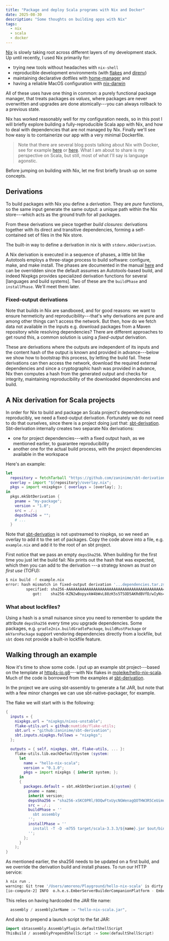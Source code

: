 ```yaml
---
title: "Package and deploy Scala programs with Nix and Docker"
date: 2025-08-30
description: "Some thoughts on building apps with Nix"
tags:
  - nix
  - scala
  - docker
---
```


[Nix] is slowly taking root across different layers of my development stack. Up
until recently, I used Nix primarily for:
- trying new tools without headaches with `nix-shell`
- reproducible development environments (with [flakes] and [direnv])
- maintaining declarative dotfiles with [home-manager] and
- having a reliable MacOS configuration with [nix-darwin]

All of these uses have one thing in common: a purely functional package manager,
that treats packages _as values_, where packages are never overwritten and
upgrades are done atomically---you can always rollback to a previous state.

Nix has worked reasonably well for my configuration needs, so in this post I
will briefly explore building a fully-reproducible Scala app with Nix, and how
to deal with dependencies that are not managed by Nix. Finally we'll see how
easy is to containerize our app with a very minimal Dockerfile.

> Note that there are several blog posts talking about Nix with Docker, see for
> example [here](https://numtide.com/blog/nix-docker-or-both/) or
> [here](https://mitchellh.com/writing/nix-with-dockerfiles). What I am about to
> share is my perspective on Scala, but still, most of what I'll say is language
> agonstic.

Before jumping on building with Nix, let me first briefly brush up on some
concepts.

## Derivations

To build packages with Nix you define a _derivation_. They are _pure_ functions,
so the same input generate the same output: a unique path within the Nix
store---which acts as the ground truth for all packages.

From these derivations we piece together _build closures_: derivations together
with its direct and transitive dependencies, forming a self-contained set of
files in the Nix store.

The built-in way to define a derivation in nix is with `stdenv.mkDerivation`.

A Nix derivation is executed in a sequence of phases, a little bit like
Autotools employs a three-stage process to build software: configure, make, and
make install. The phases are documented in the manual
[here](https://nixos.org/manual/nixpkgs/stable/#sec-stdenv-phases) and can be
overridden since the default assumes an Autotools-based build, and indeed
Nixpkgs provides specialized derivation functions for several [languages and
build systems]. Two of these are the `buildPhase` and `installPhase`. We'll meet
them later.

### Fixed-output derivations

Note that builds in Nix are sandboxed, and for good reasons: we want to ensure
hermeticity and reproducibility---that's why derivations are pure and among
other things can't access the network. But then, how do we fetch data not
available in the inputs e.g. download packages from a Maven repository while
resolving dependencies? There are different approaches to get round this, a
common solution is using a _fixed-output_ derivation.

These are derivations where the outputs are independent of its inputs and the
content hash of the output is known and provided in advance---below we show how
to bootstrap this process, by letting the build fail. These derivations can then
access the network, download the required external dependencies and since a
cryptographic hash was provided in advance, Nix then computes a hash from the
generated output and checks for integrity, maintaining reproducibility of the
downloaded dependencies and build.

## A Nix derivation for Scala projects

In order for Nix to build and package an Scala project's dependencies
reproducibly, we need a fixed-output derivation. Fortunately we do not need to
do that ourselves, since there is a project doing just that: [sbt-derivation].
Sbt-derivation internally creates two separate Nix derivations:
- one for project dependencies---with a fixed output hash, as we mentioned
  earlier, to guarantee reproducibility
- another one for the actual build process, with the project dependencies
  available in the workspace
  
Here's an example:

```nix
let
  repository = fetchTarball "https://github.com/zaninime/sbt-derivation/archive/master.tar.gz";
  overlay = import "${repository}/overlay.nix";
  pkgs = import <nixpkgs> { overlays = [overlay]; };
in
  pkgs.mkSbtDerivation {
    pname = "my-package";
    version = "1.0";
    src = ./.;
    depsSha256 = "";
    # ...
  }
```

Note that [sbt-derivation] is not upstreamed to nixpkgs, so we need an overlay
to add it to the set of packages. Copy the code above into a file, e.g.
`example.nix` and add it to the root of an sbt project.

First notice that we pass an empty `depsSha256`. When building for the first
time you just let the build fail: Nix prints out the hash that was expected,
which then you can add to the derivation ---a strategy known as _trust on first
use_ (TOFU):

```zsh
$ nix build -f example.nix
error: hash mismatch in fixed-output derivation '...dependencies.tar.zst.drv':
         specified: sha256-AAAAAAAAAAAAAAAAAAAAAAAAAAAAAAAAAAAAAAAAAAA=
            got:    sha256-KZN2wBopyxkW4bWvL88zK5s5TSOD5AKRdBVfD/wIyNs=
```

### What about lockfiles?

Using a hash is a small nuisance since you need to remember to update the
attribute `depsSha256` every time you upgrade dependencies. Some packages, e.g.
`gradle2nix.buildGradlePackage`, `buildRustPackage` or `mkYarnPackage` support
vendoring dependencies directly from a lockfile, but `sbt` does not provide a
built-in lockfile feature.

## Walking through an example

Now it's time to show some code. I put up an example sbt project---based on the
template at [http4s-io.g8]---with Nix flakes in
[moleike/hello-nix-scala](https://github.com/moleike/hello-nix-scala). Much of
the code is borrowed from the examples at [sbt-derivation].

In the project we are using sbt-assembly to generate a fat JAR, but note that
with a few minor changes we can use sbt-native-packager, for example.

The flake we will start with is the following:

```nix
{
  inputs = {
    nixpkgs.url = "nixpkgs/nixos-unstable";
    flake-utils.url = github:numtide/flake-utils;
    sbt.url = "github:zaninime/sbt-derivation";
    sbt.inputs.nixpkgs.follows = "nixpkgs";
  };

  outputs = { self, nixpkgs, sbt, flake-utils, ... }:
    flake-utils.lib.eachDefaultSystem (system:
      let
        name = "hello-nix-scala";
        version = "0.1.0";
        pkgs = import nixpkgs { inherit system; };
      in
      {
        packages.default = sbt.mkSbtDerivation.${system} {
          pname = name;
          inherit version;
          depsSha256 = "sha256-xSKC0PRl/8OQwFtxUycNGWenagQOTHW3R5CeUimdZes=";
          src = ./.;
          buildPhase = ''
            sbt assembly
          '';
          installPhase = ''
            install -T -D -m755 target/scala-3.3.3/${name}.jar $out/bin/${name}
          '';
        };
      }
    );
}
```

As mentioned earlier, the sha256 needs to be updated on a first build, and we
override the derivation build and install phases. To run our HTTP service:

```zsh
λ nix run .
warning: Git tree '/Users/amoreno/Playground/hello-nix-scala' is dirty
[io-compute-2] INFO  o.h.e.s.EmberServerBuilderCompanionPlatform - Ember-Server service bound to address: [::]:8080
```

This relies on having hardcoded the JAR file name:

```scala
  assembly / assemblyJarName := "hello-nix-scala.jar",

```

And also to prepend a launch script to the fat JAR:

```scala
import sbtassembly.AssemblyPlugin.defaultShellScript
ThisBuild / assemblyPrependShellScript := Some(defaultShellScript)
```

[Nix]: https://nixos.org/
[flakes]: https://zero-to-nix.com/concepts/flakes/
[direnv]: https://direnv.net/
[home-manager]: https://github.com/nix-community/home-manager
[nix-darwin]: https://github.com/nix-darwin/nix-darwin
[sbt-derivation]: https://github.com/zaninime/sbt-derivation
[chap-language-support]: https://nixos.org/manual/nixpkgs/stable/#chap-language-support
[http4s-io.g8]: https://github.com/http4s/http4s-io.g8


[^1]: Binary caches are heavily used to speed up build times
